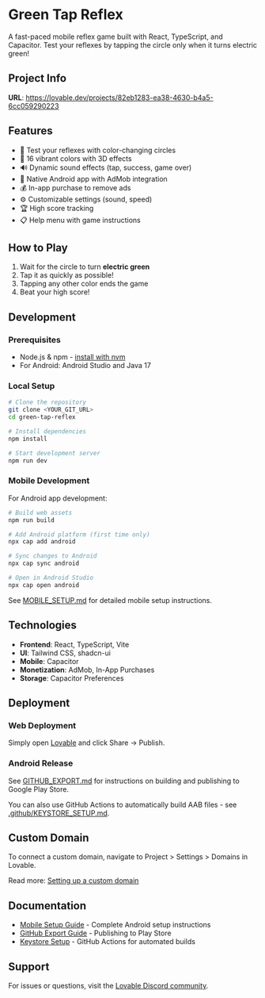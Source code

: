 # Green Tap Reflex

A fast-paced mobile reflex game built with React, TypeScript, and Capacitor. Test your reflexes by tapping the circle only when it turns electric green!

## Project Info

**URL**: https://lovable.dev/projects/82eb1283-ea38-4630-b4a5-6cc059290223

## Features

- 🎯 Test your reflexes with color-changing circles
- 🎨 16 vibrant colors with 3D effects
- 🔊 Dynamic sound effects (tap, success, game over)
- 📱 Native Android app with AdMob integration
- 💰 In-app purchase to remove ads
- ⚙️ Customizable settings (sound, speed)
- 🏆 High score tracking
- 📋 Help menu with game instructions

## How to Play

1. Wait for the circle to turn **electric green**
2. Tap it as quickly as possible!
3. Tapping any other color ends the game
4. Beat your high score!

## Development

### Prerequisites

- Node.js & npm - [install with nvm](https://github.com/nvm-sh/nvm#installing-and-updating)
- For Android: Android Studio and Java 17

### Local Setup

```sh
# Clone the repository
git clone <YOUR_GIT_URL>
cd green-tap-reflex

# Install dependencies
npm install

# Start development server
npm run dev
```

### Mobile Development

For Android app development:

```sh
# Build web assets
npm run build

# Add Android platform (first time only)
npx cap add android

# Sync changes to Android
npx cap sync android

# Open in Android Studio
npx cap open android
```

See [MOBILE_SETUP.md](./MOBILE_SETUP.md) for detailed mobile setup instructions.

## Technologies

- **Frontend**: React, TypeScript, Vite
- **UI**: Tailwind CSS, shadcn-ui
- **Mobile**: Capacitor
- **Monetization**: AdMob, In-App Purchases
- **Storage**: Capacitor Preferences

## Deployment

### Web Deployment

Simply open [Lovable](https://lovable.dev/projects/82eb1283-ea38-4630-b4a5-6cc059290223) and click Share → Publish.

### Android Release

See [GITHUB_EXPORT.md](./GITHUB_EXPORT.md) for instructions on building and publishing to Google Play Store.

You can also use GitHub Actions to automatically build AAB files - see [.github/KEYSTORE_SETUP.md](./.github/KEYSTORE_SETUP.md).

## Custom Domain

To connect a custom domain, navigate to Project > Settings > Domains in Lovable.

Read more: [Setting up a custom domain](https://docs.lovable.dev/features/custom-domain)

## Documentation

- [Mobile Setup Guide](./MOBILE_SETUP.md) - Complete Android setup instructions
- [GitHub Export Guide](./GITHUB_EXPORT.md) - Publishing to Play Store
- [Keystore Setup](./KEYSTORE_SETUP.md) - GitHub Actions for automated builds

## Support

For issues or questions, visit the [Lovable Discord community](https://discord.gg/lovable).
